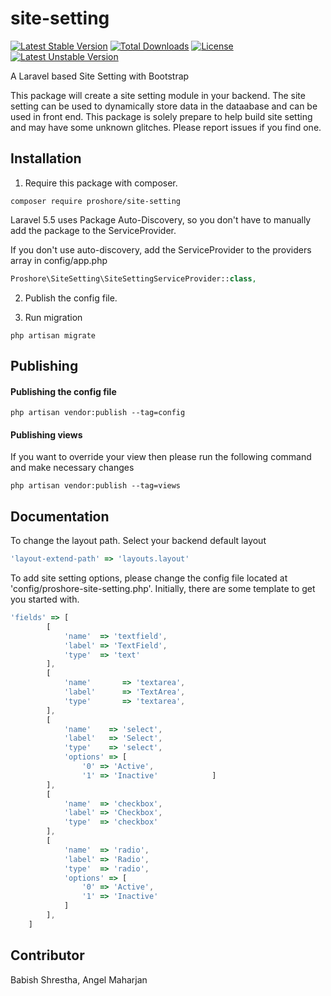 # site-setting
[![Latest Stable Version](https://poser.pugx.org/proshore/site-setting/v/stable)](https://packagist.org/packages/proshore/site-setting)
[![Total Downloads](https://poser.pugx.org/proshore/site-setting/downloads)](https://packagist.org/packages/proshore/site-setting)
[![License](https://poser.pugx.org/proshore/site-setting/license)](https://packagist.org/packages/proshore/site-setting)
[![Latest Unstable Version](https://poser.pugx.org/proshore/site-setting/v/unstable)](https://packagist.org/packages/proshore/site-setting)

A Laravel based Site Setting with Bootstrap

This package will create a site setting module in your backend. The site setting can be used to dynamically store data in the dataabase and can be used in front end. This package is solely prepare to help build site setting and may have some unknown glitches. Please report issues if you find one.

## Installation
1. Require this package with composer.

```shell
composer require proshore/site-setting
```

Laravel 5.5 uses Package Auto-Discovery, so you don't have to manually add the package to the ServiceProvider.


If you don't use auto-discovery, add the ServiceProvider to the providers array in config/app.php

```php
Proshore\SiteSetting\SiteSettingServiceProvider::class,
```

2. Publish the config file. 

3. Run migration
````Shell
php artisan migrate
````

## Publishing
#### Publishing the config file
````shell
php artisan vendor:publish --tag=config
````

#### Publishing views
If you want to override your view then please run the following command and make necessary changes
````shell
php artisan vendor:publish --tag=views
````

## Documentation
To change the layout path. Select your backend default layout
````javascript
'layout-extend-path' => 'layouts.layout'
````

To add site setting options, please change the config file located at 'config/proshore-site-setting.php'. Initially, there are some template to get you started with.
```javascript
'fields' => [
        [    
            'name'  => 'textfield',
            'label' => 'TextField',
            'type'  => 'text'
        ],
        [
            'name'       => 'textarea',
            'label'      => 'TextArea',
            'type'       => 'textarea',
        ],
        [
            'name'    => 'select',
            'label'   => 'Select',
            'type'    => 'select',
            'options' => [
                '0' => 'Active',
                '1' => 'Inactive'            ]
        ],
        [
            'name'  => 'checkbox',
            'label' => 'Checkbox',
            'type'  => 'checkbox'
        ],
        [
            'name'  => 'radio',
            'label' => 'Radio',
            'type'  => 'radio',
            'options' => [
                '0' => 'Active',
                '1' => 'Inactive'
            ]
        ],
    ]
````

## Contributor
Babish Shrestha, Angel Maharjan

